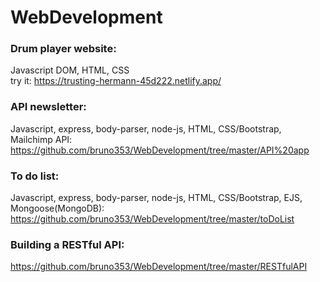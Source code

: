 # WebDevelopment

### Drum player website:
Javascript DOM, HTML, CSS </br>
try it: https://trusting-hermann-45d222.netlify.app/

### API newsletter:
Javascript, express, body-parser, node-js, HTML, CSS/Bootstrap, Mailchimp API:
https://github.com/bruno353/WebDevelopment/tree/master/API%20app

### To do list:
Javascript, express, body-parser, node-js, HTML, CSS/Bootstrap, EJS, Mongoose(MongoDB):
https://github.com/bruno353/WebDevelopment/tree/master/toDoList

### Building a RESTful API:
https://github.com/bruno353/WebDevelopment/tree/master/RESTfulAPI
